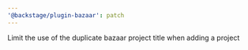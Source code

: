 ```yaml
---
'@backstage/plugin-bazaar': patch
---
```


Limit the use of the duplicate bazaar project title when adding a project
